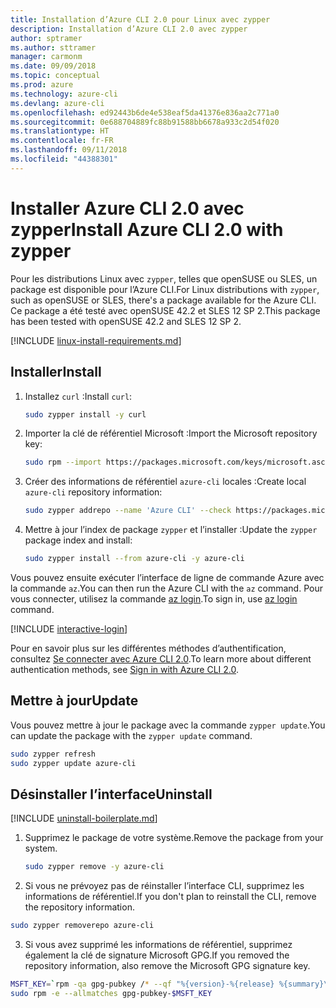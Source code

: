 ```yaml
---
title: Installation d’Azure CLI 2.0 pour Linux avec zypper
description: Installation d’Azure CLI 2.0 avec zypper
author: sptramer
ms.author: sttramer
manager: carmonm
ms.date: 09/09/2018
ms.topic: conceptual
ms.prod: azure
ms.technology: azure-cli
ms.devlang: azure-cli
ms.openlocfilehash: ed92443b6de4e538eaf5da41376e836aa2c771a0
ms.sourcegitcommit: 0e688704889fc88b91588bb6678a933c2d54f020
ms.translationtype: HT
ms.contentlocale: fr-FR
ms.lasthandoff: 09/11/2018
ms.locfileid: "44388301"
---
```

# <a name="install-azure-cli-20-with-zypper"></a><span data-ttu-id="bc4f9-103">Installer Azure CLI 2.0 avec zypper</span><span class="sxs-lookup"><span data-stu-id="bc4f9-103">Install Azure CLI 2.0 with zypper</span></span>

<span data-ttu-id="bc4f9-104">Pour les distributions Linux avec `zypper`, telles que openSUSE ou SLES, un package est disponible pour l’Azure CLI.</span><span class="sxs-lookup"><span data-stu-id="bc4f9-104">For Linux distributions with `zypper`, such as openSUSE or SLES, there's a package available for the Azure CLI.</span></span> <span data-ttu-id="bc4f9-105">Ce package a été testé avec openSUSE 42.2 et SLES 12 SP 2.</span><span class="sxs-lookup"><span data-stu-id="bc4f9-105">This package has been tested with openSUSE 42.2 and SLES 12 SP 2.</span></span>

[!INCLUDE [linux-install-requirements.md](includes/linux-install-requirements.md)]

## <a name="install"></a><span data-ttu-id="bc4f9-106">Installer</span><span class="sxs-lookup"><span data-stu-id="bc4f9-106">Install</span></span>

1. <span data-ttu-id="bc4f9-107">Installez `curl` :</span><span class="sxs-lookup"><span data-stu-id="bc4f9-107">Install `curl`:</span></span>

   ```bash
   sudo zypper install -y curl
   ```

2. <span data-ttu-id="bc4f9-108">Importer la clé de référentiel Microsoft :</span><span class="sxs-lookup"><span data-stu-id="bc4f9-108">Import the Microsoft repository key:</span></span>

   ```bash
   sudo rpm --import https://packages.microsoft.com/keys/microsoft.asc
   ```

3. <span data-ttu-id="bc4f9-109">Créer des informations de référentiel `azure-cli` locales :</span><span class="sxs-lookup"><span data-stu-id="bc4f9-109">Create local `azure-cli` repository information:</span></span>

   ```bash
   sudo zypper addrepo --name 'Azure CLI' --check https://packages.microsoft.com/yumrepos/azure-cli azure-cli
   ```

4. <span data-ttu-id="bc4f9-110">Mettre à jour l’index de package `zypper` et l’installer :</span><span class="sxs-lookup"><span data-stu-id="bc4f9-110">Update the `zypper` package index and install:</span></span>

   ```bash
   sudo zypper install --from azure-cli -y azure-cli
   ```

<span data-ttu-id="bc4f9-111">Vous pouvez ensuite exécuter l’interface de ligne de commande Azure avec la commande `az`.</span><span class="sxs-lookup"><span data-stu-id="bc4f9-111">You can then run the Azure CLI with the `az` command.</span></span> <span data-ttu-id="bc4f9-112">Pour vous connecter, utilisez la commande [az login](/cli/azure/reference-index#az-login).</span><span class="sxs-lookup"><span data-stu-id="bc4f9-112">To sign in, use [az login](/cli/azure/reference-index#az-login) command.</span></span>

[!INCLUDE [interactive-login](includes/interactive-login.md)]

<span data-ttu-id="bc4f9-113">Pour en savoir plus sur les différentes méthodes d’authentification, consultez [Se connecter avec Azure CLI 2.0](authenticate-azure-cli.md).</span><span class="sxs-lookup"><span data-stu-id="bc4f9-113">To learn more about different authentication methods, see [Sign in with Azure CLI 2.0](authenticate-azure-cli.md).</span></span>

## <a name="update"></a><span data-ttu-id="bc4f9-114">Mettre à jour</span><span class="sxs-lookup"><span data-stu-id="bc4f9-114">Update</span></span>

<span data-ttu-id="bc4f9-115">Vous pouvez mettre à jour le package avec la commande `zypper update`.</span><span class="sxs-lookup"><span data-stu-id="bc4f9-115">You can update the package with the `zypper update` command.</span></span>

```bash
sudo zypper refresh
sudo zypper update azure-cli
```

## <a name="uninstall"></a><span data-ttu-id="bc4f9-116">Désinstaller l’interface</span><span class="sxs-lookup"><span data-stu-id="bc4f9-116">Uninstall</span></span>

[!INCLUDE [uninstall-boilerplate.md](includes/uninstall-boilerplate.md)]

1. <span data-ttu-id="bc4f9-117">Supprimez le package de votre système.</span><span class="sxs-lookup"><span data-stu-id="bc4f9-117">Remove the package from your system.</span></span>

    ```bash
    sudo zypper remove -y azure-cli
    ```

2. <span data-ttu-id="bc4f9-118">Si vous ne prévoyez pas de réinstaller l’interface CLI, supprimez les informations de référentiel.</span><span class="sxs-lookup"><span data-stu-id="bc4f9-118">If you don't plan to reinstall the CLI, remove the repository information.</span></span>

  ```bash
  sudo zypper removerepo azure-cli
  ```

3. <span data-ttu-id="bc4f9-119">Si vous avez supprimé les informations de référentiel, supprimez également la clé de signature Microsoft GPG.</span><span class="sxs-lookup"><span data-stu-id="bc4f9-119">If you removed the repository information, also remove the Microsoft GPG signature key.</span></span>

  ```bash
  MSFT_KEY=`rpm -qa gpg-pubkey /* --qf "%{version}-%{release} %{summary}\n" | grep Microsoft | awk '{print $1}'`
  sudo rpm -e --allmatches gpg-pubkey-$MSFT_KEY
  ```